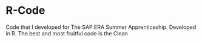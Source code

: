# R-Code
Code that I developed for The SAP ERA Summer Apprenticeship. Developed in R.
The best and most fruitful code is the Clean
